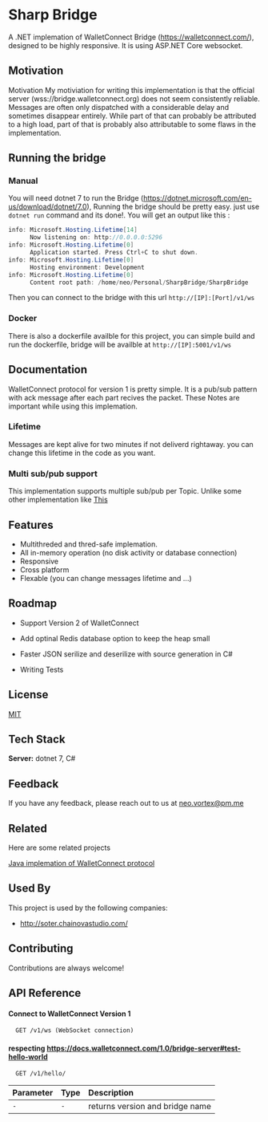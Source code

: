 
# Sharp Bridge

A .NET implemation of WalletConnect Bridge (https://walletconnect.com/), designed to be highly responsive.
It is using ASP.NET Core websocket.



## Motivation
Motivation
My motiviation for writing this implementation is that the official server (wss://bridge.walletconnect.org) does not seem consistently reliable. Messages are often only dispatched with a considerable delay and sometimes disappear entirely. While part of that can probably be attributed to a high load, part of that is probably also attributable to some flaws in the implementation.
## Running the bridge
### Manual
You will need dotnet 7 to run the Bridge (https://dotnet.microsoft.com/en-us/download/dotnet/7.0), 
Running the bridge should be pretty easy. just use ```dotnet run``` command and its done!. You will get an output like this : 
```csharp
info: Microsoft.Hosting.Lifetime[14]
      Now listening on: http://0.0.0.0:5296
info: Microsoft.Hosting.Lifetime[0]
      Application started. Press Ctrl+C to shut down.
info: Microsoft.Hosting.Lifetime[0]
      Hosting environment: Development
info: Microsoft.Hosting.Lifetime[0]
      Content root path: /home/neo/Personal/SharpBridge/SharpBridge

```
Then you can connect to the bridge with this url ```http://[IP]:[Port]/v1/ws```
### Docker
There is also a dockerfile availble for this project, you can simple build and run the dockerfile, bridge will be availble at ```http://[IP]:5001/v1/ws```

## Documentation
WalletConnect protocol for version 1 is pretty simple. It is a pub/sub pattern with ack message after each part recives the packet.
These Notes are important while using this implemation.
### Lifetime
Messages are kept alive for two minutes if not deliverd rightaway. you can change this lifetime in the code as you want.
### Multi sub/pub support
This implementation supports multiple sub/pub per Topic. Unlike some other implementation like [This](https://github.com/aktionariat/walletconnect-bridge)

## Features

- Multithreded and thred-safe implemation.
- All in-memory operation (no disk activity or database connection)
- Responsive
- Cross platform
- Flexable (you can change messages lifetime and ...)



## Roadmap

- Support Version 2 of WalletConnect

- Add optinal Redis database option to keep the heap small

- Faster JSON serilize and deserilize with source generation in C#

- Writing Tests

## License

[MIT](https://choosealicense.com/licenses/mit/)


## Tech Stack


**Server:** dotnet 7, C#


## Feedback

If you have any feedback, please reach out to us at neo.vortex@pm.me


## Related

Here are some related projects

[Java implemation of  WalletConnect protocol](https://github.com/matiassingers/awesome-readme)


## Used By

This project is used by the following companies:

- http://soter.chainovastudio.com/


## Contributing

Contributions are always welcome!


## API Reference

#### Connect to WalletConnect Version 1

```http
  GET /v1/ws (WebSocket connection)
```
#### respecting https://docs.walletconnect.com/1.0/bridge-server#test-hello-world

```http
  GET /v1/hello/
```

| Parameter | Type     | Description                       |
| :-------- | :------- | :-------------------------------- |
| `-`      | `-` | returns version and bridge name |



